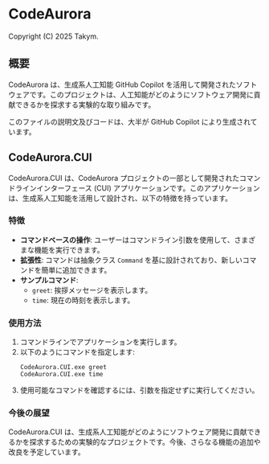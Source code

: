 # CodeAurora
Copyright (C) 2025 Takym.

## 概要
CodeAurora は、生成系人工知能 GitHub Copilot を活用して開発されたソフトウェアです。このプロジェクトは、人工知能がどのようにソフトウェア開発に貢献できるかを探求する実験的な取り組みです。

このファイルの説明文及びコードは、大半が GitHub Copilot により生成されています。

## CodeAurora.CUI
CodeAurora.CUI は、CodeAurora プロジェクトの一部として開発されたコマンドラインインターフェース (CUI) アプリケーションです。このアプリケーションは、生成系人工知能を活用して設計され、以下の特徴を持っています。

### 特徴
- **コマンドベースの操作**: ユーザーはコマンドライン引数を使用して、さまざまな機能を実行できます。
- **拡張性**: コマンドは抽象クラス `Command` を基に設計されており、新しいコマンドを簡単に追加できます。
- **サンプルコマンド**:
	- `greet`: 挨拶メッセージを表示します。
	- `time`: 現在の時刻を表示します。

### 使用方法
1. コマンドラインでアプリケーションを実行します。
2. 以下のようにコマンドを指定します:
	```
	CodeAurora.CUI.exe greet
	CodeAurora.CUI.exe time
	```
3. 使用可能なコマンドを確認するには、引数を指定せずに実行してください。

### 今後の展望
CodeAurora.CUI は、生成系人工知能がどのようにソフトウェア開発に貢献できるかを探求するための実験的なプロジェクトです。今後、さらなる機能の追加や改良を予定しています。
